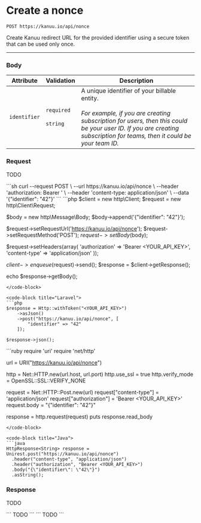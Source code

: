 # Create a nonce

`POST https://kanuu.io/api/nonce`

Create Kanuu redirect URL for the provided identifier using a secure token that can be used only once.

--- 

### Body

| Attribute | Validation | Description |
| - | - | - |
| `identifier` | `required`<br><br>`string` | A unique identifier of your billable entity.<br><br>*For example, if you are creating subscription for users, then this could be your user ID. If you are creating subscription for teams, then it could be your team ID.* | 

### Request

TODO

<code-group>
<code-block title="Curl" active>
```sh
curl --request POST \
  --url https://kanuu.io/api/nonce \
  --header 'authorization: Bearer <YOUR_API_KEY>' \
  --header 'content-type: application/json' \
  --data '{"identifier": "42"}'
```
</code-block>

<code-block title="PHP">
```php
$client = new http\Client;
$request = new http\Client\Request;

$body = new http\Message\Body;
$body->append('{"identifier": "42"}');

$request->setRequestUrl('https://kanuu.io/api/nonce');
$request->setRequestMethod('POST');
$request->setBody($body);

$request->setHeaders(array(
  'authorization' => 'Bearer <YOUR_API_KEY>',
  'content-type' => 'application/json'
));

$client->enqueue($request)->send();
$response = $client->getResponse();

echo $response->getBody();
```
</code-block>

<code-block title="Laravel">
```php
$response = Http::withToken("<YOUR_API_KEY>")
    ->asJson()
    ->post("https://kanuu.io/api/nonce", [
        "identifier" => "42"
    ]);

$response->json();
```
</code-block>

<code-block title="Ruby">
```ruby
require 'uri'
require 'net/http'

url = URI("https://kanuu.io/api/nonce")

http = Net::HTTP.new(url.host, url.port)
http.use_ssl = true
http.verify_mode = OpenSSL::SSL::VERIFY_NONE

request = Net::HTTP::Post.new(url)
request["content-type"] = 'application/json'
request["authorization"] = 'Bearer <YOUR_API_KEY>'
request.body = "{\"identifier\": \"42\"}"

response = http.request(request)
puts response.read_body
```
</code-block>

<code-block title="Java">
```java
HttpResponse<String> response = Unirest.post("https://kanuu.io/api/nonce")
  .header("content-type", "application/json")
  .header("authorization", "Bearer <YOUR_API_KEY>")
  .body("{\"identifier\": \"42\"}")
  .asString();
```
</code-block>
</code-group>


### Response

TODO

<code-group>
<code-block title="201 Created" active>
```
TODO
```
</code-block>

<code-block title="402 Payment Required">
```
TODO
```
</code-block>
</code-group>
